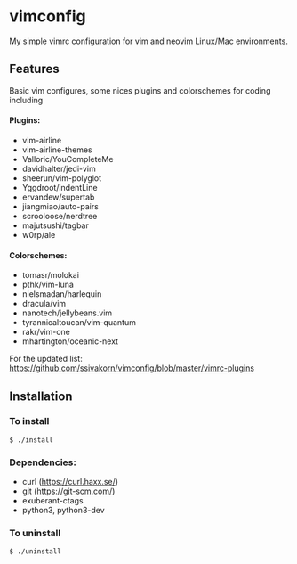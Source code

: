 # vimconfig
My simple vimrc configuration for vim and neovim Linux/Mac environments.

## Features
Basic vim configures, some nices plugins and colorschemes for coding including

#### Plugins:
- vim-airline 
- vim-airline-themes
- Valloric/YouCompleteMe
- davidhalter/jedi-vim
- sheerun/vim-polyglot
- Yggdroot/indentLine
- ervandew/supertab
- jiangmiao/auto-pairs
- scrooloose/nerdtree
- majutsushi/tagbar
- w0rp/ale

#### Colorschemes:
- tomasr/molokai
- pthk/vim-luna
- nielsmadan/harlequin
- dracula/vim
- nanotech/jellybeans.vim
- tyrannicaltoucan/vim-quantum
- rakr/vim-one
- mhartington/oceanic-next

For the updated list: https://github.com/ssivakorn/vimconfig/blob/master/vimrc-plugins

## Installation
### To install
```shell
$ ./install
```

### Dependencies:
- curl (https://curl.haxx.se/)
- git (https://git-scm.com/)
- exuberant-ctags
- python3, python3-dev


### To uninstall
```shell
$ ./uninstall
```
